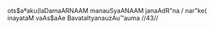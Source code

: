 ots$aªaku(laDamaARNAAM manauSyaANAAM janaAdR"na /
nar"ke( inayataM vaAs$aAe BavataItyanauzAu™auma //43//